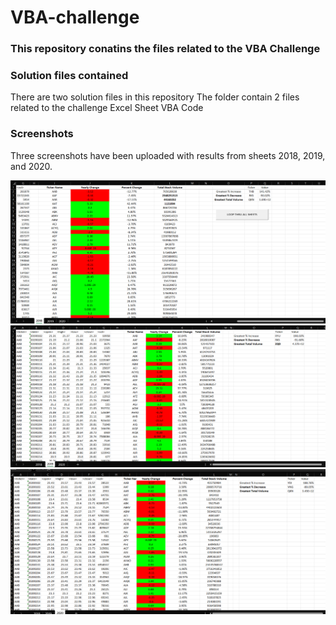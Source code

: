 # VBA-challenge
### This repository conatins the files related to the VBA Challenge



### Solution files contained
There are two solution files in this repository
The folder contain 2 files related to the challenge
Excel Sheet
VBA Code

### Screenshots
Three screenshots have been uploaded with results from sheets 2018, 2019, and 2020.

![output](2018_SHEET.png)
![output](2019_SHEET.png)
![output](2020_SHEET.png)

#
